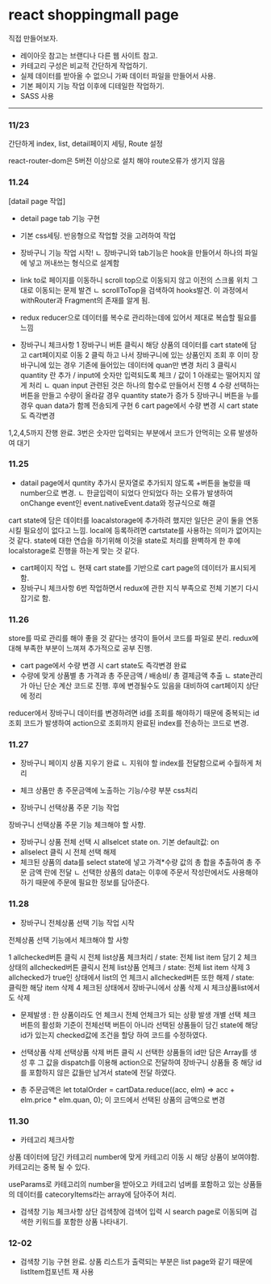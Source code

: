 # react shoppingmall page

직접 만들어보자.

- 레이아웃 참고는 브랜디나 다른 웹 사이트 참고.
- 카테고리 구성은 비교적 간단하게 작업하기.
- 실제 데이터를 받아올 수 없으니 가짜 데이터 파일을 만들어서 사용.
- 기본 페이지 기능 작업 이후에 디테일한 작업하기.
- SASS 사용

---

### 11/23

간단하게 index, list, detail페이지 세팅, Route 설정

react-router-dom은 5버전 이상으로 설치 해야 route오류가 생기지 않음

### 11.24

[datail page 작업]

- detail page tab 기능 구현
- 기본 css세팅. 반응형으로 작업할 것을 고려하여 작업
- 장바구니 기능 작업 시작!
  ㄴ 장바구니와 tab기능은 hook을 만들어서 하나의 파일에 넣고 꺼내쓰는 형식으로 설계함
- link to로 페이지를 이동하니 scroll top으로 이동되지 않고 이전의 스크롤 위치 그대로 이동되는 문제 발견
  ㄴ scrollToTop을 검색하여 hooks발견. 이 과정에서 withRouter과 Fragment의 존재를 알게 됨.
- redux reducer으로 데이터를 복수로 관리하는데에 있어서 제대로 복습할 필요를 느낌

- 장바구니 체크사항
  1 장바구니 버튼 클릭시 해당 상품의 데이터를 cart state에 담고 cart페이지로 이동
  2 클릭 하고 나서 장바구니에 있는 상품인지 조회 후 이미 장바구니에 있는 경우 기존에 들어있는 데이터에 quan만 변경 처리
  3 클릭시 quantity 란 추가 / input에 숫자만 입력되도록 체크 / 값이 1 아래로는 떨어지지 않게 처리
  ㄴ quan input 관련된 것은 하나의 함수로 만들어서 진행
  4 수량 선택하는 버튼을 만들고 수량이 올라갈 경우 quantity state가 증가
  5 장바구니 버튼을 누를경우 quan data가 함께 전송되게 구현
  6 cart page에서 수량 변경 시 cart state도 즉각변경

1,2,4,5까지 잔행 완료.
3번은 숫자만 입력되는 부분에서 코드가 안먹히는 오류 발생하여 대기

### 11.25

- datail page에서 quntity 추가시 문자열로 추가되지 않도록 +버튼을 눌렀을 때 number으로 변경.
  ㄴ 한글입력이 되었다 안되었다 하는 오류가 발생하여 onChange event인 event.nativeEvent.data와 정규식으로 해결

cart state에 담은 데이터를 loacalstorage에 추가하려 했지만
일단은 굳이 둘을 연동 시킬 필요성이 없다고 느낌.
local에 등록하려면 cartstate를 사용하는 의미가 없어지는 것 같다.
state에 대한 연습을 하기위해 이것을 state로 처리를 완벽하게 한 후에
localstorage로 진행을 하는게 맞는 것 같다.

- cart페이지 작업
  ㄴ 현재 cart state를 기반으로 cart page의 데이터가 표시되게 함.
- 장바구니 체크사항 6번 작업하면서 redux에 관한 지식 부족으로 전체 기본기 다시 잡기로 함.

### 11.26

store를 따로 관리를 해야 좋을 것 같다는 생각이 들어서 코드를 파일로 분리.
redux에 대해 부족한 부분이 느껴져 추가적으로 공부 진행.

- cart page에서 수량 변경 시 cart state도 즉각변경 완료
- 수량에 맞게 상품별 총 가격과 총 주문금액 / 배송비/ 총 결제금액 추출
  ㄴ state관리가 아닌 단순 계산 코드로 진행. 후에 변경될수도 있음을 대비하여 cart페이지 상단에 정리

reducer에서 장바구니 데이터를 변경하려면 id를 조회를 해야하기 때문에
중복되는 id 조회 코드가 발생하여 action으로 조회까지 완료된 index를 전송하는 코드로 변경.

### 11.27

- 장바구니 페이지 상품 지우기 완료
  ㄴ 지워야 할 index를 전달함으로써 수월하게 처리
- 체크 상품만 총 주문금액에 노출하는 기능/수량 부분 css처리

- 장바구니 선택상품 주문 기능 작업

장바구니 선택상품 주문 기능 체크해야 할 사항.

- 장바구니 상품 전체 선택 시 allselcet state on. 기본 default값: on
- allselect 클릭 시 전체 선택 해제
- 체크된 상품의 data를 select state에 넣고 가격\*수량 값의 총 합을 추출하여 총 주문 금액 란에 전달
  ㄴ 선택한 상품의 data는 이후에 주문서 작성란에서도 사용해야 하기 때문에 주문에 필요한 정보를 담아준다.

### 11.28

- 장바구니 전체상품 선택 기능 작업 시작

전체상품 선택 기능에서 체크해야 할 사항

1 allchecked버튼 클릭 시 전체 list상품 체크처리 / state: 전체 list item 담기
2 체크상태의 allchecked버튼 클릭시 전체 list상품 언체크 / state: 전체 list item 삭제
3 allchecked가 true인 상태에서 list의 언 체크시 allchecked버튼 또한 해제 / state: 클릭한 해당 item 삭제
4 체크된 상태에서 장바구니에서 상품 삭제 시 체크상품list에서도 삭제

- 문제발생 : 한 상품이라도 언 체크시 전체 언체크가 되는 상황 발생
  개별 선택 체크버튼의 활성화 기준이 전체선택 버튼이 아니라
  선택된 상품들이 담긴 state에 해당 id가 있는지 checked값에 조건을 할당 하여 코드를 수정하였다.

- 선택상품 삭제
  선택상품 삭제 버튼 클릭 시 선택한 상품들의 id만 담은 Array를 생성 후
  그 값을 dispatch를 이용해 action으로 전달하여 장바구니 상품들 중 해당 id를 포함하지 않은
  값들만 남겨서 state에 전달 하였다.
- 총 주문금액은
  let totalOrder = cartData.reduce((acc, elm) => acc + elm.price \* elm.quan, 0);
  이 코드에서 선택된 상품의 금액으로 변경

### 11.30

- 카테고리 체크사항

상품 데이터에 담긴 카테고리 number에 맞게 카테고리 이동 시 해당 상품이 보여야함.
카테고리는 중복 될 수 있다.

useParams로 카테고리의 number을 받아오고 카테고리 넘버를 포함하고 있는 상품들의 데이터를
catecoryItems라는 array에 담아주어 처리.

- 검색창 기능 체크사항
  상단 검색창에 검색어 입력 시 search page로 이동되며 검색한 키워드를 포함한 상품 나타내기.

### 12-02

- 검색창 기능 구현 완료. 상품 리스트가 출력되는 부분은 list page와 같기 때문에 listItem컴포넌트 재 사용
